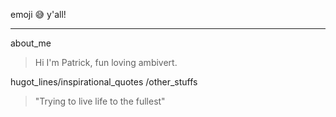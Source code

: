 emoji :sweat_smile: y'all!
***
about_me
>  Hi I'm Patrick, fun loving ambivert. 

hugot_lines/inspirational_quotes /other_stuffs
> "Trying to live life to the fullest"
